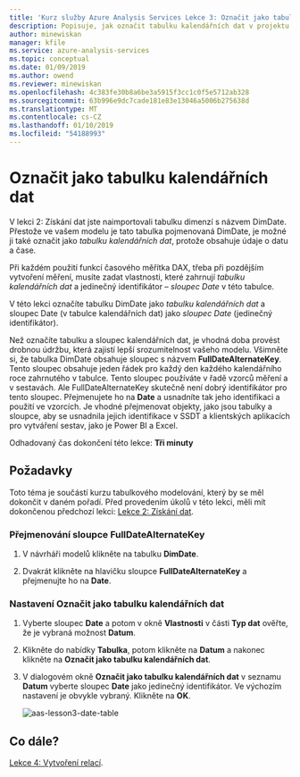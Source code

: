 ```yaml
---
title: 'Kurz služby Azure Analysis Services Lekce 3: Označit jako tabulku kalendářních dat | Dokumentace Microsoftu'
description: Popisuje, jak označit tabulku kalendářních dat v projektu Kurz služby Azure Analysis Services.
author: minewiskan
manager: kfile
ms.service: azure-analysis-services
ms.topic: conceptual
ms.date: 01/09/2019
ms.author: owend
ms.reviewer: minewiskan
ms.openlocfilehash: 4c383fe30b8a6be3a5915f3cc1c0f5e5712ab328
ms.sourcegitcommit: 63b996e9dc7cade181e83e13046a5006b275638d
ms.translationtype: MT
ms.contentlocale: cs-CZ
ms.lasthandoff: 01/10/2019
ms.locfileid: "54188993"
---
```

# <a name="mark-as-date-table"></a>Označit jako tabulku kalendářních dat

V lekci 2: Získání dat jste naimportovali tabulku dimenzí s názvem DimDate. Přestože ve vašem modelu je tato tabulka pojmenovaná DimDate, je možné ji také označit jako *tabulku kalendářních dat*, protože obsahuje údaje o datu a čase.  
  
Při každém použití funkcí časového měřítka DAX, třeba při pozdějším vytvoření měření, musíte zadat vlastnosti, které zahrnují *tabulku kalendářních dat* a jedinečný identifikátor – *sloupec Date* v této tabulce.
  
V této lekci označíte tabulku DimDate jako *tabulku kalendářních dat* a sloupec Date (v tabulce kalendářních dat) jako *sloupec Date* (jedinečný identifikátor).  

Než označíte tabulku a sloupec kalendářních dat, je vhodná doba provést drobnou údržbu, která zajistí lepší srozumitelnost vašeho modelu. Všimněte si, že tabulka DimDate obsahuje sloupec s názvem **FullDateAlternateKey**. Tento sloupec obsahuje jeden řádek pro každý den každého kalendářního roce zahrnutého v tabulce. Tento sloupec používáte v řadě vzorců měření a v sestavách. Ale FullDateAlternateKey skutečně není dobrý identifikátor pro tento sloupec. Přejmenujete ho na **Date** a usnadníte tak jeho identifikaci a použití ve vzorcích. Je vhodné přejmenovat objekty, jako jsou tabulky a sloupce, aby se usnadnila jejich identifikace v SSDT a klientských aplikacích pro vytváření sestav, jako je Power BI a Excel. 
  
Odhadovaný čas dokončení této lekce: **Tři minuty**  
  
## <a name="prerequisites"></a>Požadavky  
Toto téma je součástí kurzu tabulkového modelování, který by se měl dokončit v daném pořadí. Před provedením úkolů v této lekci, měli mít dokončenou předchozí lekci: [Lekce 2: Získání dat](../tutorials/aas-lesson-2-get-data.md). 

### <a name="to-rename-the-fulldatealternatekey-column"></a>Přejmenování sloupce FullDateAlternateKey

1.  V návrháři modelů klikněte na tabulku **DimDate**.

2.  Dvakrát klikněte na hlavičku sloupce **FullDateAlternateKey** a přejmenujte ho na **Date**.

  
### <a name="to-set-mark-as-date-table"></a>Nastavení Označit jako tabulku kalendářních dat  
  
1.  Vyberte sloupec **Date** a potom v okně **Vlastnosti** v části **Typ dat** ověřte, že je vybraná možnost **Datum**.  
  
2.  Klikněte do nabídky **Tabulka**, potom klikněte na **Datum** a nakonec klikněte na **Označit jako tabulku kalendářních dat**.  
  
3.  V dialogovém okně **Označit jako tabulku kalendářních dat** v seznamu **Datum** vyberte sloupec **Date** jako jedinečný identifikátor. Ve výchozím nastavení je obvykle vybraný. Klikněte na **OK**. 

    ![aas-lesson3-date-table](../tutorials/media/aas-lesson3-date-table.png)
  

## <a name="whats-next"></a>Co dále?
[Lekce 4: Vytvoření relací](../tutorials/aas-lesson-4-create-relationships.md).
  
